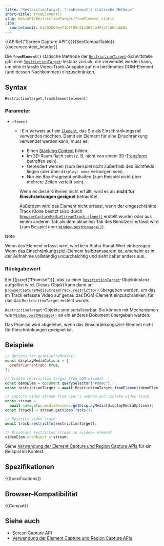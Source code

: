 ```yaml
---
title: "RestrictionTarget: fromElement() statische Methode"
short-title: fromElement()
slug: Web/API/RestrictionTarget/fromElement_static
l10n:
  sourceCommit: b1392b60ee71b9f09c0123694a494a71d0dbbb8a
---
```


{{APIRef("Screen Capture API")}}{{SeeCompatTable}}{{securecontext_header}}

Die **`fromElement()`** statische Methode der [`RestrictionTarget`](/de/docs/Web/API/RestrictionTarget)-Schnittstelle gibt eine [`RestrictionTarget`](/de/docs/Web/API/RestrictionTarget)-Instanz zurück, die verwendet werden kann, um eine erfasste Video-Track-Ausgabe auf ein bestimmtes DOM-Element (und dessen Nachkommen) einzuschränken.

## Syntax

```js-nolint
RestrictionTarget.fromElement(element)
```

### Parameter

- `element`

  - : Ein Verweis auf ein [`Element`](/de/docs/Web/API/Element), das Sie als Einschränkungsziel verwenden möchten. Damit ein Element für eine Einschränkung verwendet werden kann, muss es:

    - Einen [Stacking Context](/de/docs/Web/CSS/CSS_positioned_layout/Understanding_z-index/Stacking_context) bilden.
    - Im 3D-Raum flach sein (z. B. nicht von einem 3D-[Transform](/de/docs/Web/CSS/CSS_transforms) betroffen sein).
    - Gerendert werden (zum Beispiel nicht außerhalb des Sichtfelds liegen oder über `display: none` verborgen sein).
    - Nur ein Box-Fragment enthalten (zum Beispiel nicht über mehrere Zeilen verteilt sein).

    Wenn es diese Kriterien nicht erfüllt, wird es als **nicht für Einschränkungen geeignet** betrachtet.

    Außerdem wird das Element nicht erfasst, wenn der eingeschränkte Track Klone besitzt (also durch [`BrowserCaptureMediaStreamTrack.clone()`](/de/docs/Web/API/BrowserCaptureMediaStreamTrack/clone) erstellt wurde) oder aus einem anderen Tab als dem aktuellen Tab des Benutzers erfasst wird (zum Beispiel über [`Window.postMessage()`](/de/docs/Web/API/Window/postMessage)).

> [!NOTE]
> Wenn das Element erfasst wird, wird kein Alpha-Kanal-Wert einbezogen. Wenn das Einschränkungsziel-Element halbtransparent ist, erscheint es in der Aufnahme vollständig undurchsichtig und sieht daher anders aus.

### Rückgabewert

Ein {{jsxref("Promise")}}, das zu einer [`RestrictionTarget`](/de/docs/Web/API/RestrictionTarget)-Objektinstanz aufgelöst wird. Dieses Objekt kann dann an [`BrowserCaptureMediaStreamTrack.restrictTo()`](/de/docs/Web/API/BrowserCaptureMediaStreamTrack/restrictTo) übergeben werden, um das im Track erfasste Video auf genau das DOM-Element einzuschränken, für das das `RestrictionTarget` erstellt wurde.

`RestrictionTarget`-Objekte sind serialisierbar. Sie können mit Mechanismen wie [`Window.postMessage()`](/de/docs/Web/API/Window/postMessage) an ein anderes Dokument übergeben werden.

Das Promise wird abgelehnt, wenn das Einschränkungsziel-Element nicht für Einschränkungen geeignet ist.

## Beispiele

```js
// Options for getDisplayMedia()
const displayMediaOptions = {
  preferCurrentTab: true,
};

// Create restriction target from DOM element
const demoElem = document.querySelector("#demo");
const restrictionTarget = await RestrictionTarget.fromElement(demoElem);

// Capture video stream from user's webcam and isolate video track
const stream =
  await navigator.mediaDevices.getDisplayMedia(displayMediaOptions);
const [track] = stream.getVideoTracks();

// Restrict video track
await track.restrictTo(restrictionTarget);

// Broadcast restricted stream in <video> element
videoElem.srcObject = stream;
```

Siehe [Verwendung der Element Capture und Region Capture APIs](/de/docs/Web/API/Screen_Capture_API/Element_Region_Capture) für ein Beispiel im Kontext.

## Spezifikationen

{{Specifications}}

## Browser-Kompatibilität

{{Compat}}

## Siehe auch

- [Screen Capture API](/de/docs/Web/API/Screen_Capture_API)
- [Verwendung der Element Capture und Region Capture APIs](/de/docs/Web/API/Screen_Capture_API/Element_Region_Capture)
